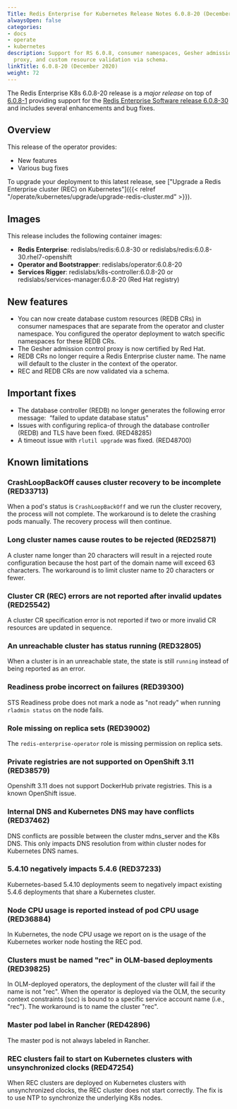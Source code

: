 ```yaml
---
Title: Redis Enterprise for Kubernetes Release Notes 6.0.8-20 (December 2020)
alwaysOpen: false
categories:
- docs
- operate
- kubernetes
description: Support for RS 6.0.8, consumer namespaces, Gesher admission controller
  proxy, and custom resource validation via schema.
linkTitle: 6.0.8-20 (December 2020)
weight: 72
---
```


The Redis Enterprise K8s 6.0.8-20 release is a *major release* on top of [6.0.8-1](https://github.com/RedisLabs/redis-enterprise-k8s-docs/releases/tag/v6.0.8-1) providing support for the [Redis Enterprise Software release 6.0.8-30](https://docs.redislabs.com/latest/rs/release-notes/rs-6-0-8-september-2020/) and includes several enhancements and bug fixes.

## Overview

This release of the operator provides:

 * New features
 * Various bug fixes

To upgrade your deployment to this latest release, see ["Upgrade a Redis Enterprise cluster (REC) on Kubernetes"]({{< relref "/operate/kubernetes/upgrade/upgrade-redis-cluster.md" >}}).

## Images
This release includes the following container images:
 * **Redis Enterprise**: redislabs/redis:6.0.8-30 or redislabs/redis:6.0.8-30.rhel7-openshift
 * **Operator and Bootstrapper**: redislabs/operator:6.0.8-20
 * **Services Rigger**: redislabs/k8s-controller:6.0.8-20 or redislabs/services-manager:6.0.8-20 (Red Hat registry)

## New features

 * You can now create database custom resources (REDB CRs) in consumer namespaces that are separate from the operator and cluster namespace. You configured the operator deployment to watch specific namespaces for these REDB CRs.
 * The Gesher admission control proxy is now certified by Red Hat.
 * REDB CRs no longer require a Redis Enterprise cluster name. The name will default to the cluster in the context of the operator.
 * REC and REDB CRs are now validated via a schema.

## Important fixes

 * The database controller (REDB) no longer generates the following error message:  “failed to update database status"
 * Issues with configuring replica-of through the database controller (REDB) and TLS have been fixed. (RED48285)
 * A timeout issue with `rlutil upgrade` was fixed. (RED48700)

## Known limitations

### CrashLoopBackOff causes cluster recovery to be incomplete  (RED33713)

When a pod's status is `CrashLoopBackOff` and we run the cluster recovery, the process will not complete. The workaround is to delete the crashing pods manually. The recovery process will then continue.

### Long cluster names cause routes to be rejected  (RED25871)

A cluster name longer than 20 characters will result in a rejected route configuration because the host part of the domain name will exceed 63 characters. The workaround is to limit cluster name to 20 characters or fewer.

### Cluster CR (REC) errors are not reported after invalid updates (RED25542)

A cluster CR specification error is not reported if two or more invalid CR resources are updated in sequence.

### An unreachable cluster has status running (RED32805)

When a cluster is in an unreachable state, the state is still `running` instead of being reported as an error.

### Readiness probe incorrect on failures (RED39300)

STS Readiness probe does not mark a node as "not ready" when running `rladmin status` on the node fails.

### Role missing on replica sets (RED39002)

The `redis-enterprise-operator` role is missing permission on replica sets.

### Private registries are not supported on OpenShift 3.11 (RED38579)

Openshift 3.11 does not support DockerHub private registries. This is a known OpenShift issue.

### Internal DNS and Kubernetes DNS may have conflicts (RED37462)

DNS conflicts are possible between the cluster mdns_server and the K8s DNS. This only impacts DNS resolution from within cluster nodes for Kubernetes DNS names.

### 5.4.10 negatively impacts 5.4.6 (RED37233)

Kubernetes-based 5.4.10 deployments seem to negatively impact existing 5.4.6 deployments that share a Kubernetes cluster.

### Node CPU usage is reported instead of pod CPU usage (RED36884)

In Kubernetes, the node CPU usage we report on is the usage of the Kubernetes worker node hosting the REC pod.

### Clusters must be named "rec" in OLM-based deployments (RED39825)

In OLM-deployed operators, the deployment of the cluster will fail if the name is not "rec". When the operator is deployed via the OLM, the security context constraints (scc) is bound to a specific service account name (i.e., "rec"). The workaround is to name the cluster "rec".

### Master pod label in Rancher (RED42896)

The master pod is not always labeled in Rancher.

### REC clusters fail to start on Kubernetes clusters with unsynchronized clocks (RED47254)

When REC clusters are deployed on Kubernetes clusters with unsynchronized clocks, the REC cluster does not start correctly. The fix is to use NTP to synchronize the underlying K8s nodes.
